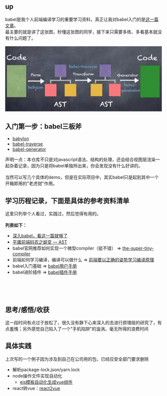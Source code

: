 up
---
babel是我个人前端编译学习的重要学习资料，真正让我对babel入门的是[这一篇文章](https://juejin.im/post/5c21b584e51d4548ac6f6c99)。
</br>
最主要的就是讲了这张图，秒懂这张图的同学，接下来只需要多练、多看基本就没有什么问题了。
</br>
</br>
![babel三板斧](./img/babel.png)
</br>

入门第一步：babel三板斧
---
- [babylon](https://github.com/babel/babylon)
- [babel-traverse](https://github.com/thejameskyle/babel-handbook/blob/master/translations/en/plugin-handbook.md#babel-traverse)
- [babel-generator](https://github.com/babel/babel/tree/master/packages/babel-generator)

声明一点：本仓库不只是对javascript语法、结构的处理，还会结合视图层渲染一起杂着记录，因为只是将babel单独拎出来，你会发现没有什么好讲的。
</br>
</br>
当然可以写几个具体的demo，但是在实际项目中，其实babel只是起到其中一个开箱即用的"老虎钳"作用。

学习历程记录，下面是具体的参考资料清单
---
这里只列举个人看过，实践过，然后觉得有用的。
<br>    
**列表如下：**       
- [深入babel，看这一篇就够了](https://juejin.im/post/5c21b584e51d4548ac6f6c99)
- [平庸前端码农之蜕变 — AST](https://juejin.im/post/5bfc21d2e51d4544313df666)
- babel官网推荐如何实现一个微型compiler（挺不错） => [the-super-tiny-compiler](https://github.com/jamiebuilds/the-super-tiny-compiler)
-  前端如何学习编译，编译可以做什么 => [前端要以正确的姿势学习编译原理](https://zhuanlan.zhihu.com/p/36301857?hmsr=toutiao.io&utm_medium=toutiao.io&utm_source=toutiao.io)
- babel入门基础 => [babel用户手册](https://github.com/jamiebuilds/babel-handbook/blob/master/translations/zh-Hans/user-handbook.md)
- babel进阶插件 => [babel插件手册](https://github.com/jamiebuilds/babel-handbook/blob/master/translations/zh-Hans/plugin-handbook.md)

<br>
<br>
<br>

思考/感悟/收获
---
这一段时间有点过于放松了，很久没有静下心来深入的去进行原理层的研究了，有点羞愧；另外感觉自己陷入了一个"手机陷阱"的漩涡，毫无所得的浪费时间


具体实践
---
上次写的一个例子因为涉及到自己在公司用的包，已经应安全部门要求删除
</br>
- 解析package-lock.json/yarn.lock
- node操作文件实现自动化
    - [ejs模板自动化生成vue组件](//github.com/screetBloom/compile/tree/master/gulp) 
- react转vue：[react2vue](https://github.com/screetBloom/compile/blob/master/babel/react2vue.js)


